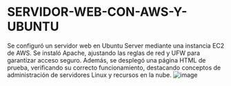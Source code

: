 # SERVIDOR-WEB-CON-AWS-Y-UBUNTU
Se configuró un servidor web en Ubuntu Server mediante una instancia EC2 de AWS. Se instaló Apache, ajustando las reglas de red y UFW para garantizar acceso seguro. Además, se desplegó una página HTML de prueba, verificando su correcto funcionamiento, destacando conceptos de administración de servidores Linux y recursos en la nube.
![image](https://github.com/user-attachments/assets/38df415f-1f1a-4f27-9a56-d94b6fe1f847)
